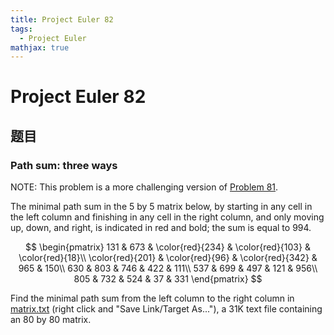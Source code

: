 ```yaml
---
title: Project Euler 82
tags:
  - Project Euler
mathjax: true
---
```

<escape><!-- more --></escape>

# Project Euler 82
## 题目
### Path sum: three ways


NOTE: This problem is a more challenging version of <a href="problem=81">Problem 81</a>.

The minimal path sum in the $5$ by $5$ matrix below, by starting in any cell in the left column and finishing in any cell in the right column, and only moving up, down, and right, is indicated in red and bold; the sum is equal to $994$.

$$
\begin{pmatrix}
131 & 673 & \color{red}{234} & \color{red}{103} & \color{red}{18}\\
\color{red}{201} & \color{red}{96} & \color{red}{342} & 965 & 150\\
630 & 803 & 746 & 422 & 111\\
537 & 699 & 497 & 121 & 956\\
805 & 732 & 524 & 37 & 331
\end{pmatrix}
$$

Find the minimal path sum from the left column to the right column in [matrix.txt](./resources/p081_matrix.txt) (right click and "Save Link/Target As..."), a 31K text file containing an $80$ by $80$ matrix.